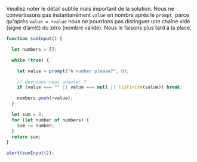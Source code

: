 Veuillez noter le détail subtile mais important de la solution. Nous ne convertissons pas instantanément `value` en nombre après le `prompt`, parce qu'après `value = +value` nous ne pourrions pas distinguer une chaîne vide (signe d’arrêt) du zéro (nombre valide). Nous le faisons plus tard à la place.

```js run demo
function sumInput() {

  let numbers = [];

  while (true) {

    let value = prompt("A number please?", 0);

    // devrions-nous annuler ?
    if (value === "" || value === null || !isFinite(value)) break;

    numbers.push(+value);
  }

  let sum = 0;
  for (let number of numbers) {
    sum += number;
  }
  return sum;
}

alert(sumInput());
```

